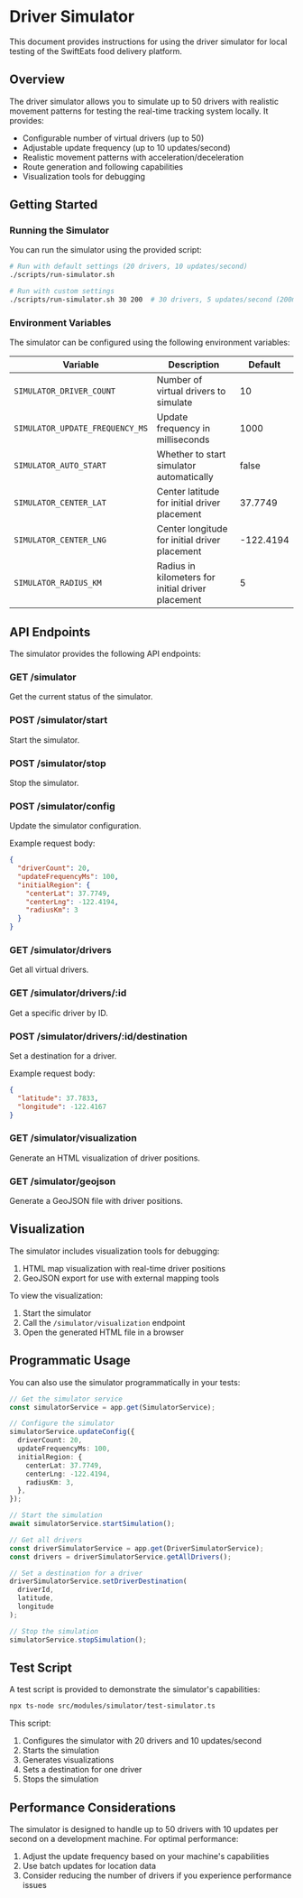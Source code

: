 # Driver Simulator

This document provides instructions for using the driver simulator for local testing of the SwiftEats food delivery platform.

## Overview

The driver simulator allows you to simulate up to 50 drivers with realistic movement patterns for testing the real-time tracking system locally. It provides:

- Configurable number of virtual drivers (up to 50)
- Adjustable update frequency (up to 10 updates/second)
- Realistic movement patterns with acceleration/deceleration
- Route generation and following capabilities
- Visualization tools for debugging

## Getting Started

### Running the Simulator

You can run the simulator using the provided script:

```bash
# Run with default settings (20 drivers, 10 updates/second)
./scripts/run-simulator.sh

# Run with custom settings
./scripts/run-simulator.sh 30 200  # 30 drivers, 5 updates/second (200ms)
```

### Environment Variables

The simulator can be configured using the following environment variables:

| Variable | Description | Default |
|----------|-------------|---------|
| `SIMULATOR_DRIVER_COUNT` | Number of virtual drivers to simulate | 10 |
| `SIMULATOR_UPDATE_FREQUENCY_MS` | Update frequency in milliseconds | 1000 |
| `SIMULATOR_AUTO_START` | Whether to start simulator automatically | false |
| `SIMULATOR_CENTER_LAT` | Center latitude for initial driver placement | 37.7749 |
| `SIMULATOR_CENTER_LNG` | Center longitude for initial driver placement | -122.4194 |
| `SIMULATOR_RADIUS_KM` | Radius in kilometers for initial driver placement | 5 |

## API Endpoints

The simulator provides the following API endpoints:

### GET /simulator

Get the current status of the simulator.

### POST /simulator/start

Start the simulator.

### POST /simulator/stop

Stop the simulator.

### POST /simulator/config

Update the simulator configuration.

Example request body:
```json
{
  "driverCount": 20,
  "updateFrequencyMs": 100,
  "initialRegion": {
    "centerLat": 37.7749,
    "centerLng": -122.4194,
    "radiusKm": 3
  }
}
```

### GET /simulator/drivers

Get all virtual drivers.

### GET /simulator/drivers/:id

Get a specific driver by ID.

### POST /simulator/drivers/:id/destination

Set a destination for a driver.

Example request body:
```json
{
  "latitude": 37.7833,
  "longitude": -122.4167
}
```

### GET /simulator/visualization

Generate an HTML visualization of driver positions.

### GET /simulator/geojson

Generate a GeoJSON file with driver positions.

## Visualization

The simulator includes visualization tools for debugging:

1. HTML map visualization with real-time driver positions
2. GeoJSON export for use with external mapping tools

To view the visualization:
1. Start the simulator
2. Call the `/simulator/visualization` endpoint
3. Open the generated HTML file in a browser

## Programmatic Usage

You can also use the simulator programmatically in your tests:

```typescript
// Get the simulator service
const simulatorService = app.get(SimulatorService);

// Configure the simulator
simulatorService.updateConfig({
  driverCount: 20,
  updateFrequencyMs: 100,
  initialRegion: {
    centerLat: 37.7749,
    centerLng: -122.4194,
    radiusKm: 3,
  },
});

// Start the simulation
await simulatorService.startSimulation();

// Get all drivers
const driverSimulatorService = app.get(DriverSimulatorService);
const drivers = driverSimulatorService.getAllDrivers();

// Set a destination for a driver
driverSimulatorService.setDriverDestination(
  driverId,
  latitude,
  longitude
);

// Stop the simulation
simulatorService.stopSimulation();
```

## Test Script

A test script is provided to demonstrate the simulator's capabilities:

```bash
npx ts-node src/modules/simulator/test-simulator.ts
```

This script:
1. Configures the simulator with 20 drivers and 10 updates/second
2. Starts the simulation
3. Generates visualizations
4. Sets a destination for one driver
5. Stops the simulation

## Performance Considerations

The simulator is designed to handle up to 50 drivers with 10 updates per second on a development machine. For optimal performance:

1. Adjust the update frequency based on your machine's capabilities
2. Use batch updates for location data
3. Consider reducing the number of drivers if you experience performance issues
